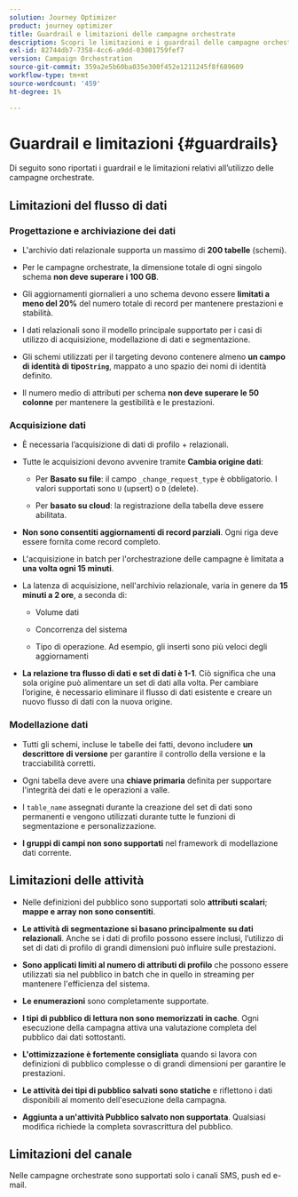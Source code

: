 ```yaml
---
solution: Journey Optimizer
product: journey optimizer
title: Guardrail e limitazioni delle campagne orchestrate
description: Scopri le limitazioni e i guardrail delle campagne orchestrate
exl-id: 82744db7-7358-4cc6-a9dd-03001759fef7
version: Campaign Orchestration
source-git-commit: 359a2e5b60ba035e300f452e1211245f8f689609
workflow-type: tm+mt
source-wordcount: '459'
ht-degree: 1%

---
```



# Guardrail e limitazioni {#guardrails}

Di seguito sono riportati i guardrail e le limitazioni relativi all’utilizzo delle campagne orchestrate.

## Limitazioni del flusso di dati

### Progettazione e archiviazione dei dati

* L&#39;archivio dati relazionale supporta un massimo di **200 tabelle** (schemi).

* Per le campagne orchestrate, la dimensione totale di ogni singolo schema **non deve superare i 100 GB**.

* Gli aggiornamenti giornalieri a uno schema devono essere **limitati a meno del 20%** del numero totale di record per mantenere prestazioni e stabilità.

* I dati relazionali sono il modello principale supportato per i casi di utilizzo di acquisizione, modellazione di dati e segmentazione.

* Gli schemi utilizzati per il targeting devono contenere almeno **un campo di identità di tipo`String`**, mappato a uno spazio dei nomi di identità definito.

* Il numero medio di attributi per schema **non deve superare le 50 colonne** per mantenere la gestibilità e le prestazioni.

### Acquisizione dati

* È necessaria l’acquisizione di dati di profilo + relazionali.

* Tutte le acquisizioni devono avvenire tramite **Cambia origine dati**:

   * Per **Basato su file**: il campo `_change_request_type` è obbligatorio. I valori supportati sono `U` (upsert) o `D` (delete).

   * Per **basato su cloud**: la registrazione della tabella deve essere abilitata.

* **Non sono consentiti aggiornamenti di record parziali**. Ogni riga deve essere fornita come record completo.

* L&#39;acquisizione in batch per l&#39;orchestrazione delle campagne è limitata a **una volta ogni 15 minuti**.

* La latenza di acquisizione, nell&#39;archivio relazionale, varia in genere da **15 minuti a 2 ore**, a seconda di:

   * Volume dati

   * Concorrenza del sistema

   * Tipo di operazione. Ad esempio, gli inserti sono più veloci degli aggiornamenti

* **La relazione tra flusso di dati e set di dati è 1-1**. Ciò significa che una sola origine può alimentare un set di dati alla volta. Per cambiare l’origine, è necessario eliminare il flusso di dati esistente e creare un nuovo flusso di dati con la nuova origine.

### Modellazione dati

* Tutti gli schemi, incluse le tabelle dei fatti, devono includere **un descrittore di versione** per garantire il controllo della versione e la tracciabilità corretti.

* Ogni tabella deve avere una **chiave primaria** definita per supportare l&#39;integrità dei dati e le operazioni a valle.

* I `table_name` assegnati durante la creazione del set di dati sono permanenti e vengono utilizzati durante tutte le funzioni di segmentazione e personalizzazione.

* **I gruppi di campi non sono supportati** nel framework di modellazione dati corrente.

## Limitazioni delle attività

* Nelle definizioni del pubblico sono supportati solo **attributi scalari**; **mappe e array non sono consentiti**.

* **Le attività di segmentazione si basano principalmente su dati relazionali**. Anche se i dati di profilo possono essere inclusi, l’utilizzo di set di dati di profilo di grandi dimensioni può influire sulle prestazioni.

* **Sono applicati limiti al numero di attributi di profilo** che possono essere utilizzati sia nel pubblico in batch che in quello in streaming per mantenere l&#39;efficienza del sistema.

* **Le enumerazioni** sono completamente supportate.

* **I tipi di pubblico di lettura non sono memorizzati in cache**. Ogni esecuzione della campagna attiva una valutazione completa del pubblico dai dati sottostanti.

* **L&#39;ottimizzazione è fortemente consigliata** quando si lavora con definizioni di pubblico complesse o di grandi dimensioni per garantire le prestazioni.

* **Le attività dei tipi di pubblico salvati sono statiche** e riflettono i dati disponibili al momento dell&#39;esecuzione della campagna.

* **Aggiunta a un&#39;attività Pubblico salvato non supportata**. Qualsiasi modifica richiede la completa sovrascrittura del pubblico.

## Limitazioni del canale

Nelle campagne orchestrate sono supportati solo i canali SMS, push ed e-mail.
